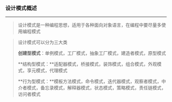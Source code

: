 ### 设计模式概述

***

> 设计模式是一种编程思想，适用于各种面向对象语言，在编程中要尽量多使用编程模式

> 设计模式可以分为三大类
>
> **创建型模式**：单例模式，工厂模式，抽象工厂模式，建造者模式，原型模式
>
> **结构型模式：**适配器模式，桥接模式，装饰模式，组合模式，外观模式，享元模式，代理模式
>
> **行为型模式：**模板方法模式，命令模式，迭代器模式，观察者模式，中介者模式，备忘录模式，解释器模式，状态模式，策略模式，责任链模式，访问者模式

